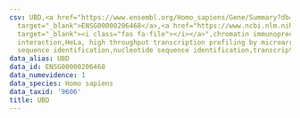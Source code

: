 ```yaml
---
csv: UBD,<a href="https://www.ensembl.org/Homo_sapiens/Gene/Summary?db=core;g=ENSG00000206468"
  target="_blank">ENSG00000206468</a>,<a href="https://www.ncbi.nlm.nih.gov/pubmed/17216044"
  target="_blank"><i class="fas fa-file"></i></a>",chromatin immunoprecipitation assay,direct
  interaction,HeLa, high throughput transcription profiling by microarray,nucleotide
  sequence identification,nucleotide sequence identification,transcriptional regulation,
data_alias: UBD
data_id: ENSG00000206468
data_numevidence: 1
data_species: Homo sapiens
data_taxid: '9606'
title: UBD
---
```

